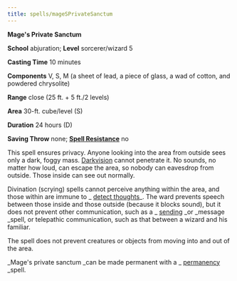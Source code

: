 ```yaml
---
title: spells/mageSPrivateSanctum
---
```

 **Mage's Private Sanctum**

**School** abjuration; **Level** sorcerer/wizard 5

**Casting Time** 10 minutes

**Components** V, S, M (a sheet of lead, a piece of glass, a wad of cotton, and powdered chrysolite)

**Range** close (25 ft. + 5 ft./2 levels)

**Area** 30-ft. cube/level (S)

**Duration** 24 hours (D)

**Saving Throw** none; **[Spell Resistance](../glossary.md#_spell-resistance)** no

This spell ensures privacy. Anyone looking into the area from outside sees only a dark, foggy mass. [Darkvision](../glossary.md#_darkvision) cannot penetrate it. No sounds, no matter how loud, can escape the area, so nobody can eavesdrop from outside. Those inside can see out normally.

Divination (scrying) spells cannot perceive anything within the area, and those within are immune to _ [detect thoughts](detectThoughts.md#_detect-thoughts)_. The ward prevents speech between those inside and those outside (because it blocks sound), but it does not prevent other communication, such as a _ [sending](sending.md#_sending) _or _message _spell, or telepathic communication, such as that between a wizard and his familiar.

The spell does not prevent creatures or objects from moving into and out of the area.

_Mage's private sanctum _can be made permanent with a _ [permanency](permanency.md#_permanency) _spell.

